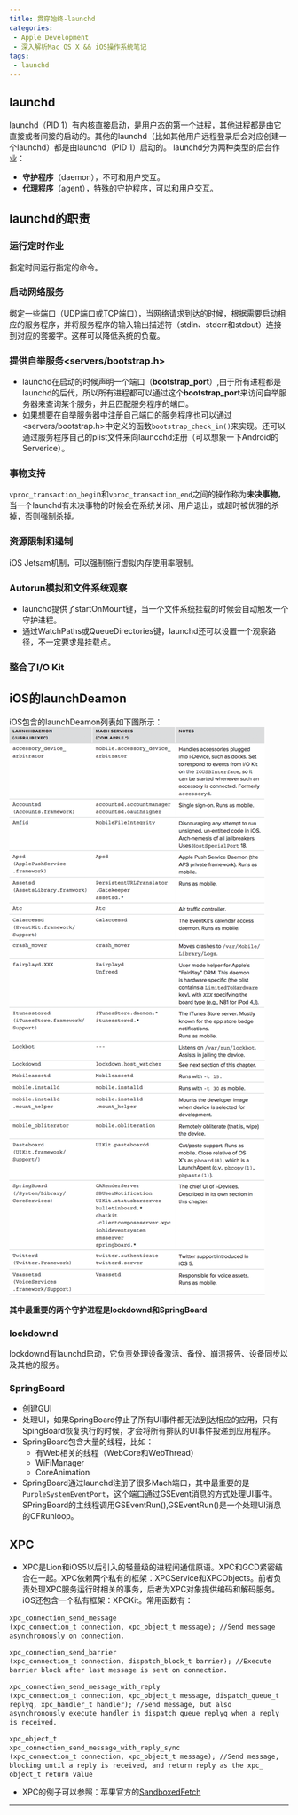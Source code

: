 ```yaml
---
title: 贯穿始终-launchd
categories: 
 - Apple Development
 - 深入解析Mac OS X && iOS操作系统笔记 
tags:
 - launchd
---
```


## launchd
launchd（PID 1）有内核直接启动，是用户态的第一个进程，其他进程都是由它直接或者间接的启动的。其他的launchd（比如其他用户远程登录后会对应创建一个launchd）都是由launchd（PID 1）启动的。
launchd分为两种类型的后台作业：

- **守护程序**（daemon），不可和用户交互。
- **代理程序**（agent），特殊的守护程序，可以和用户交互。

## launchd的职责

### 运行定时作业
指定时间运行指定的命令。

### 启动网络服务
绑定一些端口（UDP端口或TCP端口），当网络请求到达的时候，根据需要启动相应的服务程序，并将服务程序的输入输出描述符（stdin、stderr和stdout）连接到对应的套接字。这样可以降低系统的负载。

### 提供自举服务<servers/bootstrap.h>
- launchd在启动的时候声明一个端口（**bootstrap_port**）,由于所有进程都是launchd的后代，所以所有进程都可以通过这个**bootstrap_port**来访问自举服务器来查询某个服务，并且匹配服务程序的端口。
- 如果想要在自举服务器中注册自己端口的服务程序也可以通过<servers/bootstrap.h>中定义的函数`bootstrap_check_in()`来实现。还可以通过服务程序自己的plist文件来向launcchd注册（可以想象一下Android的Serverice）。

### 事物支持
`vproc_transaction_begi`n和`vproc_transaction_end`之间的操作称为**未决事物**，当一个launchd有未决事物的时候会在系统关闭、用户退出，或超时被优雅的杀掉，否则强制杀掉。

### 资源限制和遏制
iOS Jetsam机制，可以强制施行虚拟内存使用率限制。

### Autorun模拟和文件系统观察
- launchd提供了startOnMount键，当一个文件系统挂载的时候会自动触发一个守护进程。
- 通过WatchPaths或QueueDirectories键，launchd还可以设置一个观察路径，不一定要求是挂载点。

### 整合了I/O Kit

## iOS的launchDeamon
iOS包含的launchDeamon列表如下图所示：
![launchDeamon][1]

**其中最重要的两个守护进程是lockdownd和SpringBoard**

### lockdownd
lockdownd有launchd启动，它负责处理设备激活、备份、崩溃报告、设备同步以及其他的服务。

### SpringBoard
- 创建GUI
- 处理UI，如果SpringBoard停止了所有UI事件都无法到达相应的应用，只有SpingBoard恢复执行的时候，才会将所有排队的UI事件投递到应用程序。
- SpringBoard包含大量的线程，比如：
	- 有Web相关的线程（WebCore和WebThread）
	- WiFiManager
	- CoreAnimation
- SpringBoard通过launchd注册了很多Mach端口，其中最重要的是`PurpleSystemEventPort`，这个端口通过GSEvent消息的方式处理UI事件。SPringBoard的主线程调用GSEventRun(),GSEventRun()是一个处理UI消息的CFRunloop。

## XPC
- XPC是Lion和iOS5以后引入的轻量级的进程间通信原语。XPC和GCD紧密结合在一起。XPC依赖两个私有的框架：XPCService和XPCObjects。前者负责处理XPC服务运行时相关的事务，后者为XPC对象提供编码和解码服务。iOS还包含一个私有框架：XPCKit。常用函数有：

```
xpc_connection_send_message
(xpc_connection_t connection, xpc_object_t message); //Send message asynchronously on connection.
```
```
xpc_connection_send_barrier
(xpc_connection_t connection, dispatch_block_t barrier); //Execute barrier block after last message is sent on connection.
```
```
xpc_connection_send_message_with_reply
(xpc_connection_t connection, xpc_object_t message, dispatch_queue_t replyq, xpc_handler_t handler); //Send message, but also asynchronously execute handler in dispatch queue replyq when a reply is received.
```
```
xpc_object_t
xpc_connection_send_message_with_reply_sync
(xpc_connection_t connection, xpc_object_t message); //Send message, blocking until a reply is received, and return reply as the xpc_ object_t return value
```
- XPC的例子可以参照：苹果官方的[SandboxedFetch][2]


---
[1]: https://github.com/Easence/EADocuments/blob/master/Reading%20Notes/深入解析Mac%20OS%20X%20&%20iOS操作系统/Resources/Images/iOSLaunchDeamon.png?raw=true
[2]: https://developer.apple.com/library/mac/samplecode/SandboxedFetch/Introduction/Intro.html#//apple_ref/doc/uid/DTS40011117-Intro-DontLinkElementID_2















